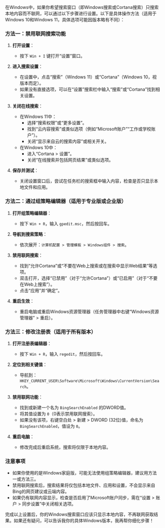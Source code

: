 在Windows中，如果你希望搜索窗口（即Windows搜索或Cortana搜索）只搜索本地内容而不联网，可以通过以下步骤进行设置。以下是具体操作方法（适用于Windows 10和Windows 11，具体选项可能因版本略有不同）：

### 方法一：禁用联网搜索功能
1. **打开设置**：
   - 按下 `Win + I` 键打开“设置”窗口。
   
2. **进入搜索设置**：
   - 在设置中，点击“搜索”（Windows 11）或“Cortana”（Windows 10，视版本而定）。
   - 如果没有直接选项，可以在“设置”搜索栏中输入“搜索”或“Cortana”找到相关设置。

3. **关闭在线搜索**：
   - 在Windows 11中：
     - 选择“搜索权限”或“更多设置”。
     - 找到“云内容搜索”或类似选项（例如“Microsoft账户”“工作或学校账户”）。
     - 关闭“显示来自云的搜索内容”或相关开关。
   - 在Windows 10中：
     - 进入“Cortana > 设置”。
     - 关闭“在线搜索并包括网页结果”或类似选项。

4. **保存并测试**：
   - 关闭设置窗口后，尝试在任务栏的搜索框中输入内容，检查是否只显示本地文件和应用。

### 方法二：通过组策略编辑器（适用于专业版或企业版）
1. **打开组策略编辑器**：
   - 按下 `Win + R`，输入 `gpedit.msc`，然后按回车。

2. **导航到搜索策略**：
   - 依次展开：`计算机配置 > 管理模板 > Windows组件 > 搜索`。

3. **禁用联网搜索**：
   - 找到“允许Cortana”或“不要在Web上搜索或在搜索中显示Web结果”等选项。
   - 双击打开，选择“已禁用”（对于“允许Cortana”）或“已启用”（对于“不要在Web上搜索”）。
   - 点击“应用”并“确定”。

4. **重启生效**：
   - 重启电脑或重启Windows资源管理器（任务管理器中右键“Windows资源管理器” > 重启）。

### 方法三：修改注册表（适用于所有版本）
1. **打开注册表编辑器**：
   - 按下 `Win + R`，输入 `regedit`，然后按回车。

2. **定位到相关键值**：
   - 导航到：`HKEY_CURRENT_USER\Software\Microsoft\Windows\CurrentVersion\Search`。

3. **禁用联网功能**：
   - 找到或新建一个名为 `BingSearchEnabled` 的DWORD值。
   - 将其值设置为 `0`（0表示禁用联网搜索）。
   - 如果没有该项，右键空白处 > 新建 > DWORD (32位)值，命名为 `BingSearchEnabled`，值设为 `0`。

4. **重启电脑**：
   - 修改完成后重启系统，搜索将仅限于本地内容。

### 注意事项
- 如果你使用的是Windows家庭版，可能无法使用组策略编辑器，建议用方法一或方法三。
- 禁用联网搜索后，搜索结果将仅包括本地文件、应用和设置，不会显示来自Bing的网页建议或云端内容。
- 如果仍有联网内容显示，检查是否启用了Microsoft账户同步，需在“设置 > 账户 > 同步设置”中关闭相关选项。

完成以上设置后，你的Windows搜索窗口应该只显示本地内容，不再联网获取结果。如果还有疑问，可以告诉我你的具体Windows版本，我再帮你细化步骤！